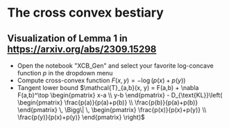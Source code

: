 # The cross convex bestiary

## Visualization of Lemma 1 in https://arxiv.org/abs/2309.15298
* Open the notebook "XCB_Gen" and select your favorite log-concave function $p$ in the dropdown menu
* Compute cross-convex function $F(x,y)=-\log(p(x)+p(y))$ 
* Tangent lower bound $\mathcal{T}_{a,b}(x, y) = F(a,b) + \nabla F(a,b)^\top \begin{pmatrix} x-a \\ y-b \end{pmatrix} - D_{\text{KL}}\left( \begin{pmatrix} \frac{p(a)}{p(a)+p(b)} \\ \frac{p(b)}{p(a)+p(b)} \end{pmatrix} \, \Bigg\| \, \begin{pmatrix} \frac{p(x)}{p(x)+p(y)} \\ \frac{p(y)}{p(x)+p(y)} \end{pmatrix} \right)$